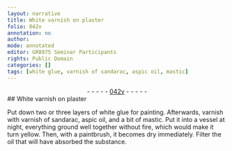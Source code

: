 ```yaml
---
layout: narrative
title: White varnish on plaster
folio: 042v
annotation: no
author:
mode: annotated
editor: GR8975 Seminar Participants
rights: Public Domain
categories: []
tags: [white glue, varnish of sandarac, aspic oil, mastic]
---
```


 <div class="folio" align="center">- - - - - <a href="http://gallica.bnf.fr/ark:/12148/btv1b10500001g/f90.image" target="_blank">042v</a> - - - - - </div>    
## White varnish on plaster

 
Put down two or three layers of <span class="material">white glue</span> for painting. Afterwards, varnish with <span class="material">varnish of sandarac</span>, <span class="material">aspic oil</span>, and a bit of <span class="material">mastic</span>. Put it into a <span class="tool">vessel</span> at night, everything ground well together without fire, which would make it turn yellow. Then, with a <span class="tool">paintbrush</span>, it becomes dry immediately. Filter the oil that will have absorbed the substance.
 